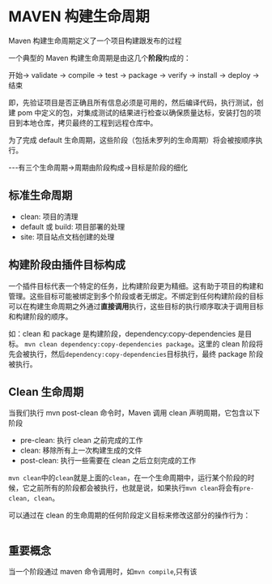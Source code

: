 # MAVEN 构建生命周期

Maven 构建生命周期定义了一个项目构建跟发布的过程

一个典型的 Maven 构建生命周期是由这几个**阶段**构成的：

开始-> validate -> compile -> test -> package -> verify -> install -> deploy -> 结束

即，先验证项目是否正确且所有信息必须是可用的，然后编译代码，执行测试，创建 pom 中定义的包，对集成测试的结果进行检查以确保质量达标，安装打包的项目到本地仓库，拷贝最终的工程到远程仓库中。

为了完成 default 生命周期，这些阶段（包括未罗列的生命周期）将会被按顺序执行。

---有三个生命周期->周期由阶段构成->目标是阶段的细化

## 标准生命周期

- clean: 项目的清理
- default 或 build: 项目部署的处理
- site: 项目站点文档创建的处理

## 构建阶段由插件目标构成

一个插件目标代表一个特定的任务，比构建阶段更为精细。这有助于项目的构建和管理。这些目标可能被绑定到多个阶段或者无绑定。不绑定到任何构建阶段的目标可以在构建生命周期之外通过**直接调用**执行，这些目标的执行顺序取决于调用目标和构建阶段的顺序。

如：clean 和 package 是构建阶段，dependency:copy-dependencies 是目标。
`mvn clean dependency:copy-dependencies package`。这里的 clean 阶段将先会被执行，然后`dependency:copy-dependencies`目标执行，最终 package 阶段被执行。

## Clean 生命周期

当我们执行 mvn post-clean 命令时，Maven 调用 clean 声明周期，它包含以下阶段
- pre-clean: 执行 clean 之前完成的工作
- clean: 移除所有上一次构建生成的文件
- post-clean: 执行一些需要在 clean 之后立刻完成的工作

`mvn clean`中的`clean`就是上面的`clean`，在一个生命周期中，运行某个阶段的时候，它之前所有的阶段都会被执行，也就是说，如果执行`mvn clean`将会有`pre-clean, clean`。

可以通过在 clean 的生命周期的任何阶段定义目标来修改这部分的操作行为：
```xml

```

## 重要概念

当一个阶段通过 maven 命令调用时，如`mvn compile`,只有该